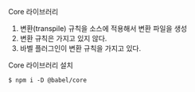 Core 라이브러리
1. 변환(transpile) 규칙을 소스에 적용해서 변환 파일을 생성
2. 변환 규칙은 가지고 있지 않다.
3. 바벨 플러그인이 변환 규칙을 가지고 있다.

Core 라이브러리 설치
```
$ npm i -D @babel/core
```